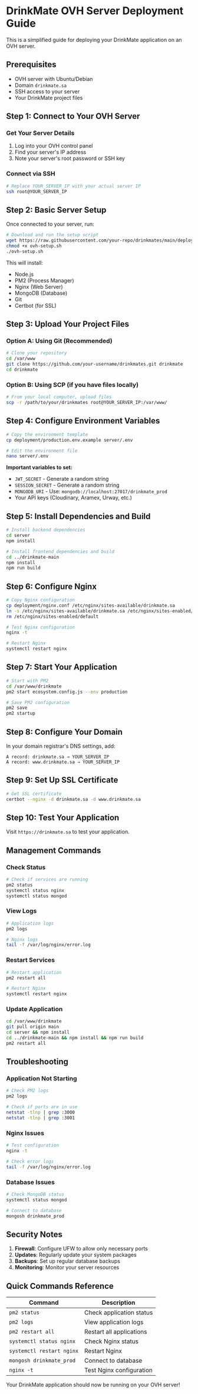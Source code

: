 # DrinkMate OVH Server Deployment Guide

This is a simplified guide for deploying your DrinkMate application on an OVH server.

## Prerequisites

- OVH server with Ubuntu/Debian
- Domain `drinkmate.sa` 
- SSH access to your server
- Your DrinkMate project files

## Step 1: Connect to Your OVH Server

### Get Your Server Details
1. Log into your OVH control panel
2. Find your server's IP address
3. Note your server's root password or SSH key

### Connect via SSH
```bash
# Replace YOUR_SERVER_IP with your actual server IP
ssh root@YOUR_SERVER_IP
```

## Step 2: Basic Server Setup

Once connected to your server, run:

```bash
# Download and run the setup script
wget https://raw.githubusercontent.com/your-repo/drinkmates/main/deployment/ovh-setup.sh
chmod +x ovh-setup.sh
./ovh-setup.sh
```

This will install:
- Node.js
- PM2 (Process Manager)
- Nginx (Web Server)
- MongoDB (Database)
- Git
- Certbot (for SSL)

## Step 3: Upload Your Project Files

### Option A: Using Git (Recommended)
```bash
# Clone your repository
cd /var/www
git clone https://github.com/your-username/drinkmates.git drinkmate
cd drinkmate
```

### Option B: Using SCP (if you have files locally)
```bash
# From your local computer, upload files
scp -r /path/to/your/drinkmates root@YOUR_SERVER_IP:/var/www/
```

## Step 4: Configure Environment Variables

```bash
# Copy the environment template
cp deployment/production.env.example server/.env

# Edit the environment file
nano server/.env
```

**Important variables to set:**
- `JWT_SECRET` - Generate a random string
- `SESSION_SECRET` - Generate a random string
- `MONGODB_URI` - Use: `mongodb://localhost:27017/drinkmate_prod`
- Your API keys (Cloudinary, Aramex, Urway, etc.)

## Step 5: Install Dependencies and Build

```bash
# Install backend dependencies
cd server
npm install

# Install frontend dependencies and build
cd ../drinkmate-main
npm install
npm run build
```

## Step 6: Configure Nginx

```bash
# Copy Nginx configuration
cp deployment/nginx.conf /etc/nginx/sites-available/drinkmate.sa
ln -s /etc/nginx/sites-available/drinkmate.sa /etc/nginx/sites-enabled/
rm /etc/nginx/sites-enabled/default

# Test Nginx configuration
nginx -t

# Restart Nginx
systemctl restart nginx
```

## Step 7: Start Your Application

```bash
# Start with PM2
cd /var/www/drinkmate
pm2 start ecosystem.config.js --env production

# Save PM2 configuration
pm2 save
pm2 startup
```

## Step 8: Configure Your Domain

In your domain registrar's DNS settings, add:
```
A record: drinkmate.sa → YOUR_SERVER_IP
A record: www.drinkmate.sa → YOUR_SERVER_IP
```

## Step 9: Set Up SSL Certificate

```bash
# Get SSL certificate
certbot --nginx -d drinkmate.sa -d www.drinkmate.sa
```

## Step 10: Test Your Application

Visit `https://drinkmate.sa` to test your application.

## Management Commands

### Check Status
```bash
# Check if services are running
pm2 status
systemctl status nginx
systemctl status mongod
```

### View Logs
```bash
# Application logs
pm2 logs

# Nginx logs
tail -f /var/log/nginx/error.log
```

### Restart Services
```bash
# Restart application
pm2 restart all

# Restart Nginx
systemctl restart nginx
```

### Update Application
```bash
cd /var/www/drinkmate
git pull origin main
cd server && npm install
cd ../drinkmate-main && npm install && npm run build
pm2 restart all
```

## Troubleshooting

### Application Not Starting
```bash
# Check PM2 logs
pm2 logs

# Check if ports are in use
netstat -tlnp | grep :3000
netstat -tlnp | grep :3001
```

### Nginx Issues
```bash
# Test configuration
nginx -t

# Check error logs
tail -f /var/log/nginx/error.log
```

### Database Issues
```bash
# Check MongoDB status
systemctl status mongod

# Connect to database
mongosh drinkmate_prod
```

## Security Notes

1. **Firewall**: Configure UFW to allow only necessary ports
2. **Updates**: Regularly update your system packages
3. **Backups**: Set up regular database backups
4. **Monitoring**: Monitor your server resources

## Quick Commands Reference

| Command | Description |
|---------|-------------|
| `pm2 status` | Check application status |
| `pm2 logs` | View application logs |
| `pm2 restart all` | Restart all applications |
| `systemctl status nginx` | Check Nginx status |
| `systemctl restart nginx` | Restart Nginx |
| `mongosh drinkmate_prod` | Connect to database |
| `nginx -t` | Test Nginx configuration |

Your DrinkMate application should now be running on your OVH server!
